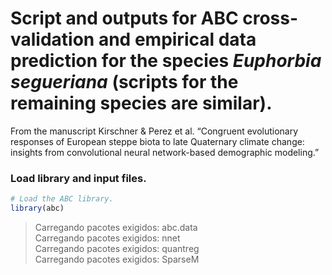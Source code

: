 Script and outputs for ABC cross-validation and empirical data
prediction for the species *Euphorbia segueriana* (scripts for the
remaining species are similar).
================

From the manuscript Kirschner & Perez et al. “Congruent evolutionary
responses of European steppe biota to late Quaternary climate change:
insights from convolutional neural network-based demographic modeling.”

### Load library and input files.

``` r
# Load the ABC library.
library(abc)
```

> Carregando pacotes exigidos: abc.data  
> Carregando pacotes exigidos: nnet  
> Carregando pacotes exigidos: quantreg  
> Carregando pacotes exigidos: SparseM   
